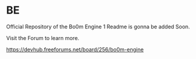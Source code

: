 # BE
Official Repository of the Bo0m Engine 1
Readme is gonna be added Soon.

Visit the Forum to learn more.



https://devhub.freeforums.net/board/256/bo0m-engine
